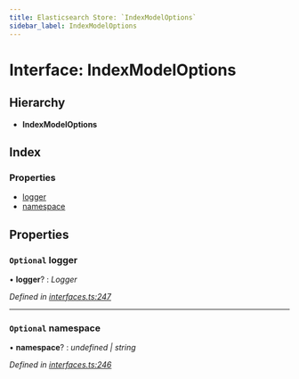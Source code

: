 ```yaml
---
title: Elasticsearch Store: `IndexModelOptions`
sidebar_label: IndexModelOptions
---
```


# Interface: IndexModelOptions

## Hierarchy

* **IndexModelOptions**

## Index

### Properties

* [logger](indexmodeloptions.md#optional-logger)
* [namespace](indexmodeloptions.md#optional-namespace)

## Properties

### `Optional` logger

• **logger**? : *Logger*

*Defined in [interfaces.ts:247](https://github.com/terascope/teraslice/blob/0ae31df4/packages/elasticsearch-store/src/interfaces.ts#L247)*

___

### `Optional` namespace

• **namespace**? : *undefined | string*

*Defined in [interfaces.ts:246](https://github.com/terascope/teraslice/blob/0ae31df4/packages/elasticsearch-store/src/interfaces.ts#L246)*
